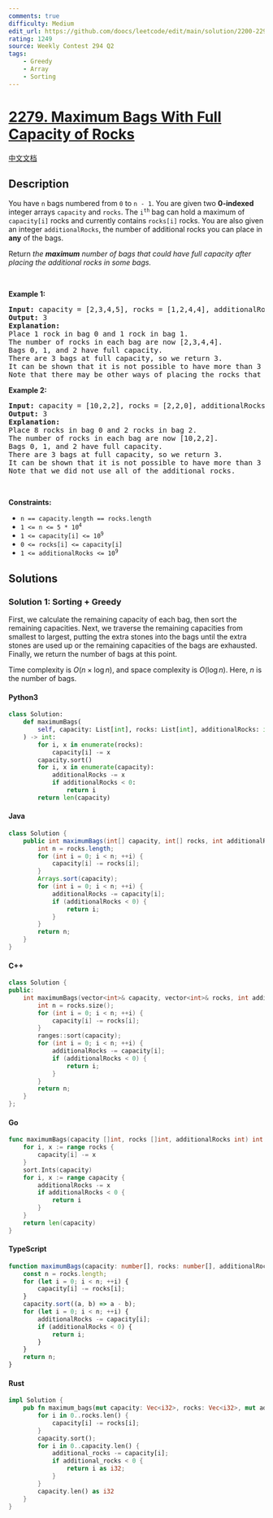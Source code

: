 ```yaml
---
comments: true
difficulty: Medium
edit_url: https://github.com/doocs/leetcode/edit/main/solution/2200-2299/2279.Maximum%20Bags%20With%20Full%20Capacity%20of%20Rocks/README_EN.md
rating: 1249
source: Weekly Contest 294 Q2
tags:
    - Greedy
    - Array
    - Sorting
---
```


<!-- problem:start -->

# [2279. Maximum Bags With Full Capacity of Rocks](https://leetcode.com/problems/maximum-bags-with-full-capacity-of-rocks)

[中文文档](/solution/2200-2299/2279.Maximum%20Bags%20With%20Full%20Capacity%20of%20Rocks/README.md)

## Description

<!-- description:start -->

<p>You have <code>n</code> bags numbered from <code>0</code> to <code>n - 1</code>. You are given two <strong>0-indexed</strong> integer arrays <code>capacity</code> and <code>rocks</code>. The <code>i<sup>th</sup></code> bag can hold a maximum of <code>capacity[i]</code> rocks and currently contains <code>rocks[i]</code> rocks. You are also given an integer <code>additionalRocks</code>, the number of additional rocks you can place in <strong>any</strong> of the bags.</p>

<p>Return<em> the <strong>maximum</strong> number of bags that could have full capacity after placing the additional rocks in some bags.</em></p>

<p>&nbsp;</p>
<p><strong class="example">Example 1:</strong></p>

<pre>
<strong>Input:</strong> capacity = [2,3,4,5], rocks = [1,2,4,4], additionalRocks = 2
<strong>Output:</strong> 3
<strong>Explanation:</strong>
Place 1 rock in bag 0 and 1 rock in bag 1.
The number of rocks in each bag are now [2,3,4,4].
Bags 0, 1, and 2 have full capacity.
There are 3 bags at full capacity, so we return 3.
It can be shown that it is not possible to have more than 3 bags at full capacity.
Note that there may be other ways of placing the rocks that result in an answer of 3.
</pre>

<p><strong class="example">Example 2:</strong></p>

<pre>
<strong>Input:</strong> capacity = [10,2,2], rocks = [2,2,0], additionalRocks = 100
<strong>Output:</strong> 3
<strong>Explanation:</strong>
Place 8 rocks in bag 0 and 2 rocks in bag 2.
The number of rocks in each bag are now [10,2,2].
Bags 0, 1, and 2 have full capacity.
There are 3 bags at full capacity, so we return 3.
It can be shown that it is not possible to have more than 3 bags at full capacity.
Note that we did not use all of the additional rocks.
</pre>

<p>&nbsp;</p>
<p><strong>Constraints:</strong></p>

<ul>
	<li><code>n == capacity.length == rocks.length</code></li>
	<li><code>1 &lt;= n &lt;= 5 * 10<sup>4</sup></code></li>
	<li><code>1 &lt;= capacity[i] &lt;= 10<sup>9</sup></code></li>
	<li><code>0 &lt;= rocks[i] &lt;= capacity[i]</code></li>
	<li><code>1 &lt;= additionalRocks &lt;= 10<sup>9</sup></code></li>
</ul>

<!-- description:end -->

## Solutions

<!-- solution:start -->

### Solution 1: Sorting + Greedy

First, we calculate the remaining capacity of each bag, then sort the remaining capacities. Next, we traverse the remaining capacities from smallest to largest, putting the extra stones into the bags until the extra stones are used up or the remaining capacities of the bags are exhausted. Finally, we return the number of bags at this point.

Time complexity is $O(n \times \log n)$, and space complexity is $O(\log n)$. Here, $n$ is the number of bags.

<!-- tabs:start -->

#### Python3

```python
class Solution:
    def maximumBags(
        self, capacity: List[int], rocks: List[int], additionalRocks: int
    ) -> int:
        for i, x in enumerate(rocks):
            capacity[i] -= x
        capacity.sort()
        for i, x in enumerate(capacity):
            additionalRocks -= x
            if additionalRocks < 0:
                return i
        return len(capacity)
```

#### Java

```java
class Solution {
    public int maximumBags(int[] capacity, int[] rocks, int additionalRocks) {
        int n = rocks.length;
        for (int i = 0; i < n; ++i) {
            capacity[i] -= rocks[i];
        }
        Arrays.sort(capacity);
        for (int i = 0; i < n; ++i) {
            additionalRocks -= capacity[i];
            if (additionalRocks < 0) {
                return i;
            }
        }
        return n;
    }
}
```

#### C++

```cpp
class Solution {
public:
    int maximumBags(vector<int>& capacity, vector<int>& rocks, int additionalRocks) {
        int n = rocks.size();
        for (int i = 0; i < n; ++i) {
            capacity[i] -= rocks[i];
        }
        ranges::sort(capacity);
        for (int i = 0; i < n; ++i) {
            additionalRocks -= capacity[i];
            if (additionalRocks < 0) {
                return i;
            }
        }
        return n;
    }
};
```

#### Go

```go
func maximumBags(capacity []int, rocks []int, additionalRocks int) int {
	for i, x := range rocks {
		capacity[i] -= x
	}
	sort.Ints(capacity)
	for i, x := range capacity {
		additionalRocks -= x
		if additionalRocks < 0 {
			return i
		}
	}
	return len(capacity)
}
```

#### TypeScript

```ts
function maximumBags(capacity: number[], rocks: number[], additionalRocks: number): number {
    const n = rocks.length;
    for (let i = 0; i < n; ++i) {
        capacity[i] -= rocks[i];
    }
    capacity.sort((a, b) => a - b);
    for (let i = 0; i < n; ++i) {
        additionalRocks -= capacity[i];
        if (additionalRocks < 0) {
            return i;
        }
    }
    return n;
}
```

#### Rust

```rust
impl Solution {
    pub fn maximum_bags(mut capacity: Vec<i32>, rocks: Vec<i32>, mut additional_rocks: i32) -> i32 {
        for i in 0..rocks.len() {
            capacity[i] -= rocks[i];
        }
        capacity.sort();
        for i in 0..capacity.len() {
            additional_rocks -= capacity[i];
            if additional_rocks < 0 {
                return i as i32;
            }
        }
        capacity.len() as i32
    }
}
```

<!-- tabs:end -->

<!-- solution:end -->

<!-- problem:end -->
